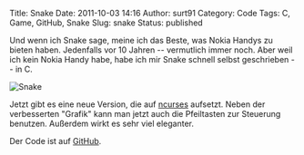 Title: Snake
Date: 2011-10-03 14:16
Author: surt91
Category: Code
Tags: C, Game, GitHub, Snake
Slug: snake
Status: published

Und wenn ich Snake sage, meine ich das Beste, was Nokia Handys zu bieten
haben. Jedenfalls vor 10 Jahren -- vermutlich immer noch. Aber weil ich
kein Nokia Handy habe, habe ich mir Snake schnell selbst geschrieben -- in C.

![Snake]({filename}/img/snake_scr.png)

Jetzt gibt es eine neue Version, die auf
[ncurses](http://de.wikipedia.org/wiki/Ncurses) aufsetzt. Neben der
verbesserten "Grafik" kann man jetzt auch die Pfeiltasten zur Steuerung
benutzen. Außerdem wirkt es sehr viel eleganter.

Der Code ist auf [GitHub](https://github.com/surt91/snake).
